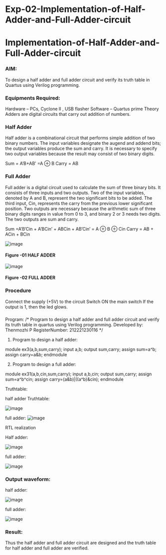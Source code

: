 # Exp-02-Implementation-of-Half-Adder-and-Full-Adder-circuit

# Implementation-of-Half-Adder-and-Full-Adder-circuit
### AIM:
To design a half adder and full adder circuit and verify its truth table in Quartus using Verilog programming.

### Equipments Required:
Hardware – PCs, Cyclone II , USB flasher
Software – Quartus prime
Theory
Adders are digital circuits that carry out addition of numbers.

### Half Adder
Half adder is a combinational circuit that performs simple addition of two binary numbers. The input variables designate the augend and addend bits; the output variables produce the sum and carry. It is necessary to specify two output variables because the result may consist of two binary digits.

Sum = A’B+AB’ =A ⊕ B Carry = AB

### Full Adder
Full adder is a digital circuit used to calculate the sum of three binary bits. It consists of three inputs and two outputs. Two of the input variables, denoted by A and B, represent the two significant bits to be added. The third input, Cin, represents the carry from the previous lower significant position. Two outputs are necessary because the arithmetic sum of three binary digits ranges in value from 0 to 3, and binary 2 or 3 needs two digits. The two outputs are sum and carry.

Sum =A’B’Cin + A’BCin’ + ABCin + AB’Cin’ = A ⊕ B ⊕ Cin Carry = AB + ACin + BCin

 ![image](https://user-images.githubusercontent.com/36288975/163552156-a13e5a56-c638-4110-97d9-8896907c8d25.png)

#### Figure -01 HALF ADDER 


![image](https://user-images.githubusercontent.com/36288975/163552057-b3547877-6d07-45b4-b7e0-bcfebfad9e1d.png)

#### Figure -02 FULL ADDER 

### Procedure

Connect the supply (+5V) to the circuit
Switch ON the main switch
If the output is 1, then the led glows.
### 
Program:
/*
Program to design a half adder and full adder circuit and verify its truth table in quartus using Verilog programming.
Developed by: Thenmozhi P
RegisterNumber:  212221230116
*/
1. Program to design a half adder:

module ex3(a,b,sum,carry);
input a,b;
output sum,carry;
assign sum=a^b;
assign carry=a&b;
endmodule 

2. Program to design a full adder:

module ex31(a,b,cin,sum,carry);
input a,b,cin;
output sum,carry;
assign sum=a^b^cin;
assign carry=(a&b)|((a^b)&cin);
endmodule

Truthtable:

half adder Truthtable:

![image](https://github.com/Balaji-jj/Exp-02-Implementation-of-Half-Adder-and-Full-Adder-circuit/assets/142155013/5eb8cf7a-4aa1-4b93-b0c5-9bcf78499c09)

full adder:
![image](https://github.com/Balaji-jj/Exp-02-Implementation-of-Half-Adder-and-Full-Adder-circuit/assets/142155013/6b929f04-ad57-4fcc-a2a9-113d46513170)

RTL realization

Half adder:

![image](https://github.com/Balaji-jj/Exp-02-Implementation-of-Half-Adder-and-Full-Adder-circuit/assets/142155013/880a40ac-822d-4fd8-8d7d-85370f9e19ba)


full adder:

![image](https://github.com/Balaji-jj/Exp-02-Implementation-of-Half-Adder-and-Full-Adder-circuit/assets/142155013/1d0cd8ae-6dc3-4601-9f2c-b313782617fb)

### Output waveform:

half adder:

![image](https://github.com/Balaji-jj/Exp-02-Implementation-of-Half-Adder-and-Full-Adder-circuit/assets/142155013/483d56b8-3f55-4a44-9893-f1231531d188)

full adder:

![image](https://github.com/Balaji-jj/Exp-02-Implementation-of-Half-Adder-and-Full-Adder-circuit/assets/142155013/684419de-d236-4769-92cc-b1c20582d059)

### Result:
Thus the half adder and full adder circuit are designed and the truth table for half adder and full adder are verified.

